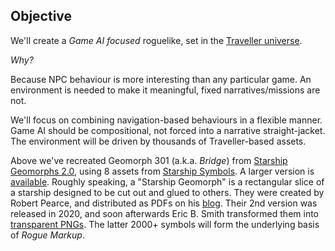 ## Objective

We'll create a _Game AI focused_ roguelike, set in the [Traveller universe](https://travellermap.com/?p=-1.329!-23.768!3).

_Why?_

Because NPC behaviour is more interesting than any particular game.
An environment is needed to make it meaningful, fixed narratives/missions are not.

We'll focus on combining navigation-based behaviours in a flexible manner.
Game AI should be compositional, not forced into a narrative straight-jacket.
The environment will be driven by thousands of Traveller-based assets.

<div
  className="tabs"
  height="400"
  tabs="[{ key: 'component', filepath: 'images/Gm301Debug' }]"
></div>

Above we've recreated Geomorph 301 (a.k.a. _Bridge_) from [Starship Geomorphs 2.0](http://travellerrpgblog.blogspot.com/2018/10/the-starship-geomorphs-book-if-finally.html),
using 8 assets from [Starship Symbols](http://travellerrpgblog.blogspot.com/2020/08/starship-symbols-book.html).
A larger version is [available](/pics/g-301--bridge.debug.x2.png "@new-tab").
Roughly speaking, a "Starship Geomorph" is a rectangular slice of a starship designed to be cut out and glued to others.
They were created by Robert Pearce, and distributed as PDFs on his [blog](http://travellerrpgblog.blogspot.com/).
Their 2nd version was released in 2020, and soon afterwards Eric B. Smith transformed them into [transparent PNGs](http://gurpsland.no-ip.org/geomorphs/).
The latter 2000+ symbols will form the underlying basis of _Rogue Markup_.
